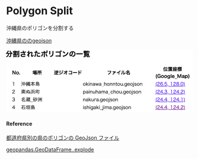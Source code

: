 Polygon Split
===============

沖縄県のポリゴンを分割する

[沖縄県ののgeojson](https://github.com/ohwada/World_Countries/blob/main/geojson/japan_prefectures/geojson/okinawa.geojson)

![split_log](https://github.com/ohwada/World_Countries/blob/main/geoPandas/polygon_explode/okinawa/polygon_split/screenshots/split_log.png)

#### Reference

[都道府県別の県のポリゴンの GeoJson ファイル](https://github.com/ohwada/World_Countries/tree/main/geojson/japan_prefectures)

[geopandas.GeoDataFrame..explode](https://geopandas.org/en/stable/docs/reference/api/geopandas.GeoDataFrame.explode.html)
